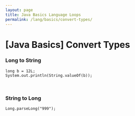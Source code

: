 ```yaml
---
layout: page
title: Java Basics Language Loops
permalink: /lang/basics/convert-types/
---
```


# [Java Basics] Convert Types


### Long to String

    long b = 12L;
    System.out.println(String.valueOf(b));   


<br/>

### String to Long

    Long.parseLong("999");
